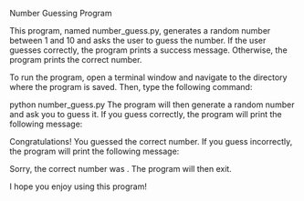 Number Guessing Program

This program, named number_guess.py, generates a random number between 1 and 10 and asks the user to guess the number. If the user guesses correctly, the program prints a success message. Otherwise, the program prints the correct number.

To run the program, open a terminal window and navigate to the directory where the program is saved. Then, type the following command:

python number_guess.py
The program will then generate a random number and ask you to guess it. If you guess correctly, the program will print the following message:

Congratulations! You guessed the correct number.
If you guess incorrectly, the program will print the following message:

Sorry, the correct number was <number>.
The program will then exit.

I hope you enjoy using this program!
